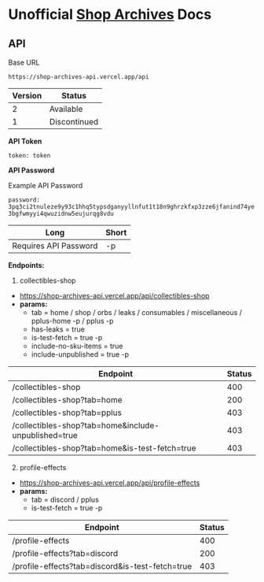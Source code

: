 # Unofficial [Shop Archives](https://yapper.shop/) Docs

## API

Base URL

` https://shop-archives-api.vercel.app/api `

| Version | Status |
| --- | --- |
| 2 | Available |
| 1 | Discontinued |

**API Token**

` token: token `

**API Password**

Example API Password

` password: 3pq3ci2tnuleze9y93c1hhq5typsdganyyllnfut1t18n9ghrzkfxp3zze6jfanind74ye3bgfwmyyi4qwuzidnw5eujurqg8vdu `

| Long | Short |
| --- | --- |
| Requires API Password | -p |

**Endpoints:**
1. collectibles-shop
  - https://shop-archives-api.vercel.app/api/collectibles-shop
  - **params:**
    - tab = home / shop / orbs / leaks / consumables / miscellaneous / pplus-home -p / pplus -p
    - has-leaks = true
    - is-test-fetch = true -p
    - include-no-sku-items = true
    - include-unpublished = true -p

| Endpoint | Status |
| --- | --- |
| /collectibles-shop | 400 | 
| /collectibles-shop?tab=home | 200 | 
| /collectibles-shop?tab=pplus | 403 | 
| /collectibles-shop?tab=home&include-unpublished=true | 403 | 
| /collectibles-shop?tab=home&is-test-fetch=true | 403 | 

2. profile-effects
  - https://shop-archives-api.vercel.app/api/profile-effects
  - **params:**
    - tab = discord / pplus
    - is-test-fetch = true -p

| Endpoint | Status |
| --- | --- |
| /profile-effects | 400 | 
| /profile-effects?tab=discord | 200 | 
| /profile-effects?tab=discord&is-test-fetch=true | 403 | 
 
